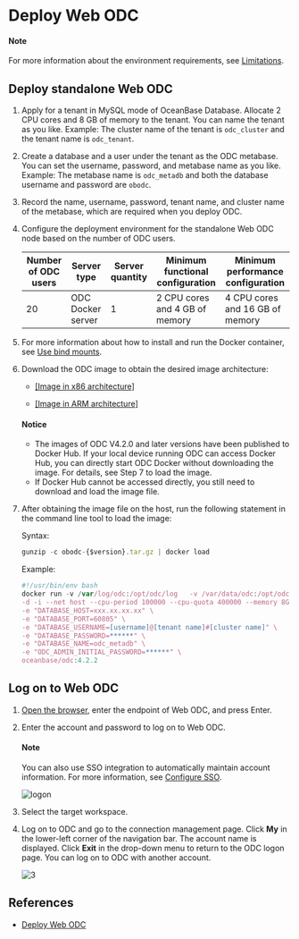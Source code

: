 # Deploy Web ODC

<main id="notice" type='explain'>
   <h4>Note</h4>
   <p>For more information about the environment requirements, see <a href="../../2.odc-overview/5.product-limits.md">Limitations</a>. </p>
</main>

## Deploy standalone Web ODC

1. Apply for a tenant in MySQL mode of OceanBase Database. Allocate 2 CPU cores and 8 GB of memory to the tenant. You can name the tenant as you like. Example: The cluster name of the tenant is `odc_cluster` and the tenant name is `odc_tenant`.

2. Create a database and a user under the tenant as the ODC metabase. You can set the username, password, and metabase name as you like. Example: The metabase name is `odc_metadb` and both the database username and password are `obodc`.

3. Record the name, username, password, tenant name, and cluster name of the metabase, which are required when you deploy ODC.

4. Configure the deployment environment for the standalone Web ODC node based on the number of ODC users.

   | Number of ODC users | Server type | Server quantity | Minimum functional configuration | Minimum performance configuration |
   | ------------- |-------------   |-------------|-------------|-------------|
   | 20 | ODC Docker server | 1 | 2 CPU cores and 4 GB of memory | 4 CPU cores and 16 GB of memory |

5. For more information about how to install and run the Docker container, see [Use bind mounts](https://docs.docker.com/storage/bind-mounts/).

6. Download the ODC image to obtain the desired image architecture:

   - [\[Image in x86 architecture\]](https://obodc-front.oss-cn-beijing.aliyuncs.com/ODC4.3.1/obodc4.3.1.tar.gz)<br>

   - [\[Image in ARM architecture\]](https://obodc-front.oss-cn-beijing.aliyuncs.com/ODC4.3.1/obodc4.3.1_arm.tar.gz)

   <main id="notice" type='notice'>
     <h4>Notice</h4>
     <ul>
     <li>The images of ODC V4.2.0 and later versions have been published to Docker Hub. If your local device running ODC can access Docker Hub, you can directly start ODC Docker without downloading the image. For details, see Step 7 to load the image.</li>
     <li>If Docker Hub cannot be accessed directly, you still need to download and load the image file.</li>
     </ul>
   </main>

7. After obtaining the image file on the host, run the following statement in the command line tool to load the image:

   Syntax:

   ```javascript
   gunzip -c obodc-{$version}.tar.gz | docker load
   ```

   Example:

   ```javascript
   #!/usr/bin/env bash
   docker run -v /var/log/odc:/opt/odc/log   -v /var/data/odc:/opt/odc/data \
   -d -i --net host --cpu-period 100000 --cpu-quota 400000 --memory 8G --name "obodc" \
   -e "DATABASE_HOST=xxx.xx.xx.xx" \
   -e "DATABASE_PORT=60805" \
   -e "DATABASE_USERNAME=[username]@[tenant name]#[cluster name]" \
   -e "DATABASE_PASSWORD=******" \
   -e "DATABASE_NAME=odc_metadb" \
   -e "ODC_ADMIN_INITIAL_PASSWORD=******" \
   oceanbase/odc:4.2.2
   ```

## Log on to Web ODC

1. [Open the browser](https://www.oceanbase.com/docs/enterprise-odc-doc-cn-10000000002088520), enter the endpoint of Web ODC, and press Enter.

2. Enter the account and password to log on to Web ODC.

	 <main id="notice" type='explain'>
      <h4>Note</h4>
      <p>You can also use SSO integration to automatically maintain account information. For more information, see <a href="../../1500.system-integration/1.sso-integration.md">Configure SSO</a>. </p>
   </main>

   ![logon](https://obbusiness-private.oss-cn-shanghai.aliyuncs.com/doc/img/odc/420/quickstart/webodc/2deployment%20odc/1-EN.png)

3. Select the target workspace.

4. Log on to ODC and go to the connection management page. Click **My** in the lower-left corner of the navigation bar. The account name is displayed. Click **Exit** in the drop-down menu to return to the ODC logon page. You can log on to ODC with another account.

   ![3](https://obbusiness-private.oss-cn-shanghai.aliyuncs.com/doc/img/odc/420/quickstart/webodc/2deployment%20odc/2-EN.png)


## References

- [Deploy Web ODC](../../11.deployment-guide/1.deployment-overview.md)